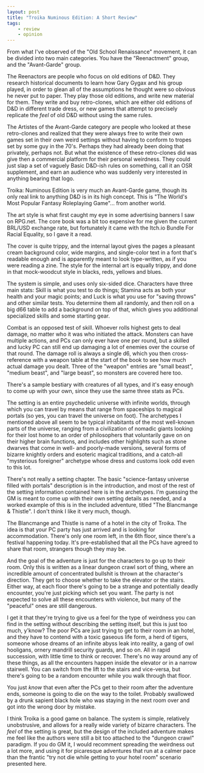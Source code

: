 ```yaml
---
layout: post
title: "Troika Numinous Edition: A Short Review"
tags:
    - review
    - opinion
---
```


From what I've observed of the "Old School Renaissance" movement, it can be
divided into two main categories. You have the "Reenactment" group, and the
"Avant-Garde" group.

The Reenactors are people who focus on old editions of D&D. They research
historical documents to learn how Gary Gygax and his group played, in order to
glean all of the assumptions he thought were so obvious he never put to
paper. They play those old editions, and write new material for them. They write
and buy retro-clones, which are either old editions of D&D in different trade
dress, or new games that attempt to precisely replicate the _feel_ of old D&D
without using the same rules.

The Artistes of the Avant-Garde category are people who looked at these
retro-clones and realized that they were always free to write their own games
set in their own weird settings without having to conform to tropes set by some
guy in the 70's. Perhaps they had already been doing that privately, perhaps
not. But what the existence of these retro-clones did was give then a commercial
platform for their personal weirdness. They could just slap a set of vaguely
Basic D&D-ish rules on something, call it an OSR supplement, and earn an
audience who was suddenly very interested in anything bearing that logo.

Troika: Numinous Edition is very much an Avant-Garde game, though its only real
link to anything D&D is in its high concept. This is "The World's Most Popular
Fantasy Roleplaying Game"... from another world.

The art style is what first caught my eye in some advertising banners I saw on
RPG.net. The core book was a bit too expensive for me given the current BRL/USD
exchange rate, but fortunately it came with the Itch.io Bundle For Racial
Equality, so I gave it a read.

The cover is quite trippy, and the internal layout gives the pages a pleasant
cream background color, wide margins, and single-color text in a font that's
readable enough and is apparently meant to look type-written, as if you were
reading a zine. The style for the internal art is equally trippy, and done in
that mock-woodcut style in blacks, reds, yellows and blues.

The system is simple, and uses only six-sided dice. Characters have three main
stats: Skill is what you test to do things; Stamina acts as both your health and
your magic points; and Luck is what you use for "saving throws" and other
similar tests. You determine them all randomly, and then roll on a big d66 table
to add a background on top of that, which gives you additional specialized
skills and some starting gear.

Combat is an opposed test of skill. Whoever rolls highest gets to deal damage,
no matter who it was who initiated the attack. Monsters can have multiple
actions, and PCs can only ever have one per round, but a skilled and lucky PC
can still end up damaging a lot of enemies over the course of that round. The
damage roll is always a single d6, which you then cross-reference with a weapon
table at the start of the book to see how much actual damage you dealt. Three of
the "weapon" entries are "small beast", "medium beast", and "large beast", so
monsters are covered here too.

There's a sample bestiary with creatures of all types, and it's easy enough to
come up with your own, since they use the same three stats as PCs.

The setting is an entire psychedelic universe with infinite worlds, through
which you can travel by means that range from spaceships to magical portals (so
yes, you can travel the universe on foot). The archetypes I mentioned above all
seem to be typical inhabitants of the most well-known parts of the universe,
ranging from a civilization of nomadic giants looking for their lost home to an
order of philosophers that voluntarily gave on on their higher brain functions,
and includes other highlights such as stone dwarves that come in well- and
poorly-made versions, several forms of bizarre knightly orders and esoteric
magical traditions, and a catch-all "mysterious foreigner" archetype whose dress
and customs look odd even to this lot.

There's not really a setting chapter. The basic "science-fantasy universe filled
with portals" description is in the introduction, and most of the rest of the
setting information contained here is in the archetypes. I'm guessing the GM is
meant to come up with their own setting details as needed, and a worked example
of this is in the included adventure, titled "The Blancmange & Thistle". I don't
think I like it very much, though.

The Blancmange and Thistle is name of a hotel in the city of Troika. The idea is
that your PC party has just arrived and is looking for accommodation. There's
only one room left, in the 6th floor, since there's a festival happening
today. It's pre-established that all the PCs have agreed to share that room,
strangers though they may be.

And the goal of the adventure is just for the characters to go up to their
room. Only this is written as a linear dungeon crawl sort of thing, where an
incredible amount of concentrated bullshit is thrown at the character's
direction. They get to choose whether to take the elevator or the stairs. Either
way, at each floor there's going to be a strange and potentially deadly
encounter, you're just picking which set you want. The party is not expected to
solve all these encounters with violence, but many of the "peaceful" ones are
still dangerous.

I get it that they're trying to give us a feel for the type of weirdness you can
find in the setting without describing the setting itself, but this is just too
much, y'know? The poor PCs are just trying to get to their room in an hotel, and
they have to contend with a toxic gaseous life form, a herd of tigers, someone
whose dreams of an infinite abyss leak into reality, a gang of owl hooligans,
ornery mandrill security guards, and so on. All in rapid succession, with little
time to think or recover. There's no way around any of these things, as all the
encounters happen inside the elevator or in a narrow stairwell. You can switch
from the lift to the stairs and vice-versa, but there's going to be a random
encounter while you walk through that floor.

You just _know_ that even after the PCs get to their room after the adventure
ends, someone is going to die on the way to the toilet. Probably swallowed by a
drunk sapient black hole who was staying in the next room over and got into the
wrong door by mistake.

I think Troika is a good game on balance. The system is simple, relatively
unobstrusive, and allows for a really wide variety of bizarre characters. The
_feel_ of the setting is great, but the design of the included adventure makes
me feel like the authors were still a bit too attached to the "dungeon crawl"
paradigm. If you do GM it, I would recomment spreading the weirdness out a lot
more, and using it for picaresque adventures that run at a calmer pace than the
frantic "try not die while getting to your hotel room" scenario presented here.
